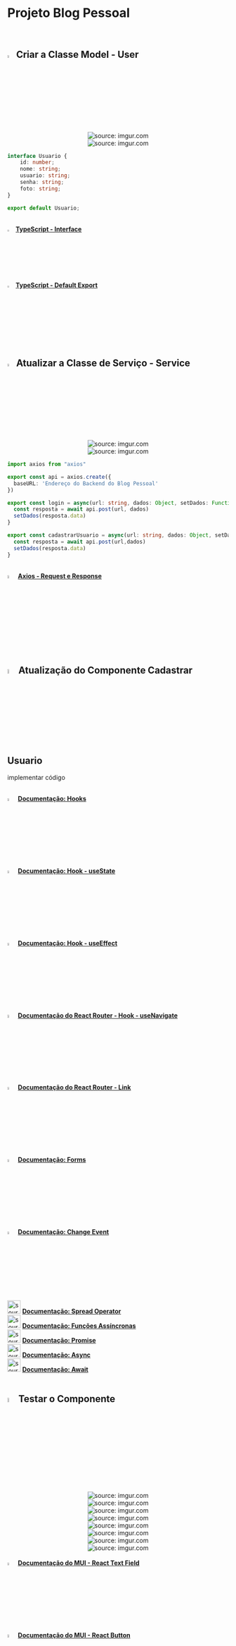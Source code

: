 <h1>Projeto Blog Pessoal</h1>



<br />

<h2><img src="https://i.imgur.com/izFuHID.png" title="source: imgur.com" width="4%"/>Criar a Classe Model - User</h2>





<div align="center"><img src="https://i.imgur.com/iAKfz6A.png" title="source: imgur.com" /></div>



<div align="center"><img src="https://i.imgur.com/2887ShF.png" title="source: imgur.com" /></div>



```typescript
interface Usuario {
    id: number;
    nome: string;
    usuario: string;
    senha: string;
    foto: string;
}

export default Usuario;
```



<br />

<div align="left"><img src="https://i.imgur.com/izFuHID.png" title="source: imgur.com" width="3%"/> <a href="https://www.typescriptlang.org/docs/handbook/typescript-tooling-in-5-minutes.html#interfaces" target="_blank"><b>TypeScript - Interface</b></a></div>

<div align="left"><img src="https://i.imgur.com/izFuHID.png" title="source: imgur.com" width="3%"/> <a href="https://www.typescriptlang.org/docs/handbook/modules.html#default-exports" target="_blank"><b>TypeScript - Default Export</b></a></div>

<br />



<h2><img src="https://i.imgur.com/izFuHID.png" title="source: imgur.com" width="4%"/>Atualizar a Classe de Serviço - Service</h2>





<div align="center"><img src="https://i.imgur.com/mrj7l7F.png" title="source: imgur.com" /></div>



<div align="center"><img src="https://i.imgur.com/fzJ4GMI.png" title="source: imgur.com" /></div>





```typescript
import axios from "axios"

export const api = axios.create({
  baseURL: 'Endereço do Backend do Blog Pessoal'
})

export const login = async(url: string, dados: Object, setDados: Function) => {
  const resposta = await api.post(url, dados)
  setDados(resposta.data)
}

export const cadastrarUsuario = async(url: string, dados: Object, setDados: Function) => { 
  const resposta = await api.post(url,dados)
  setDados(resposta.data)
}
```



<br />

<div align="left"><img src="https://i.imgur.com/A94hGdN.png" title="source: imgur.com" width="4%"/> <a href="https://www.npmjs.com/package/axios#axios-api" target="_blank"><b>Axios - Request e Response</b></a></div>

<br />



<h2><img src="https://i.imgur.com/H9wEgsJ.png" title="source: imgur.com" width="5%"/>Atualização do Componente Cadastrar Usuario</h2>



implementar código





<br />


<div align="left"><img src="https://i.imgur.com/H9wEgsJ.png" title="source: imgur.com" width="4%"/> <a href="https://pt-br.react.dev/reference/react" target="_blank"><b>Documentação: Hooks</b></a></div>

<div align="left"><img src="https://i.imgur.com/H9wEgsJ.png" title="source: imgur.com" width="4%"/> <a href="https://pt-br.react.dev/reference/react/useState" target="_blank"><b>Documentação: Hook - useState</b></a></div>

<div align="left"><img src="https://i.imgur.com/H9wEgsJ.png" title="source: imgur.com" width="4%"/> <a href="https://pt-br.react.dev/reference/react/useEffect" target="_blank"><b>Documentação: Hook - useEffect</b></a></div>

<div align="left"><img src="https://i.imgur.com/ey5iP4N.png" title="source: imgur.com" width="4%"/> <a href="https://reactrouter.com/en/6.11.0/hooks/use-navigate" target="_blank"><b>Documentação do React Router - Hook - useNavigate</b></a></div>

<div align="left"><img src="https://i.imgur.com/ey5iP4N.png" title="source: imgur.com" width="4%"/> <a href="https://reactrouter.com/en/6.11.0/components/link" target="_blank"><b>Documentação do React Router - Link</b></a></div>

<div align="left"><img src="https://i.imgur.com/H9wEgsJ.png" title="source: imgur.com" width="4%"/> <a href="https://pt-br.react.dev/reference/react-dom/components#form-components" target="_blank"><b>Documentação: Forms</b></a></div>

<div align="left"><img src="https://i.imgur.com/H9wEgsJ.png" title="source: imgur.com" width="4%"/> <a href="https://pt-br.react.dev/reference/react-dom/components/input" target="_blank"><b>Documentação: Change Event</b></a></div>

<div align="left"><img src="https://i.imgur.com/r9lrbPG.png" title="source: imgur.com" width="30px"/> <a href="https://developer.mozilla.org/pt-BR/docs/Web/JavaScript/Reference/Operators/Spread_syntax" target="_blank"><b>Documentação: Spread Operator</b></a></div>

<div align="left"><img src="https://i.imgur.com/r9lrbPG.png" title="source: imgur.com" width="30px"/> <a href="https://developer.mozilla.org/pt-BR/docs/Web/JavaScript/Reference/Statements/async_function" target="_blank"><b>Documentação: Funções Assíncronas</b></a></div>

<div align="left"><img src="https://i.imgur.com/r9lrbPG.png" title="source: imgur.com" width="30px"/> <a href="https://developer.mozilla.org/pt-BR/docs/Web/JavaScript/Reference/Global_Objects/Promise" target="_blank"><b>Documentação: Promise</b></a></div>

<div align="left"><img src="https://i.imgur.com/r9lrbPG.png" title="source: imgur.com" width="30px"/> <a href="https://developer.mozilla.org/pt-BR/docs/Web/JavaScript/Reference/Global_Objects/AsyncFunction" target="_blank"><b>Documentação: Async</b></a></div>

<div align="left"><img src="https://i.imgur.com/r9lrbPG.png" title="source: imgur.com" width="30px"/> <a href="https://developer.mozilla.org/pt-BR/docs/Web/JavaScript/Reference/Operators/await" target="_blank"><b>Documentação: Await</b></a></div>

<br />



<h2><img src="https://i.imgur.com/H9wEgsJ.png" title="source: imgur.com" width="5%"/>Testar o Componente</h2>





<div align="center"><img src="https://i.imgur.com/jzV2eSF.png" title="source: imgur.com" /></div>



<div align="center"><img src="https://i.imgur.com/EM1w9Gw.png" title="source: imgur.com" /></div>



<div align="center"><img src="https://i.imgur.com/b8Kb25b.png" title="source: imgur.com" /></div>





<div align="center"><img src="https://i.imgur.com/kHQVE3D.png" title="source: imgur.com" /></div>



<div align="center"><img src="https://i.imgur.com/Fw1Escn.png" title="source: imgur.com" /></div>





<div align="center"><img src="https://i.imgur.com/4jgwcIw.png" title="source: imgur.com" /></div>





<div align="center"><img src="https://i.imgur.com/Wo6aFrp.png" title="source: imgur.com" /></div>



<div align="center"><img src="https://i.imgur.com/ll6LTOM.png" title="source: imgur.com" /></div>



<br />

<div align="left"><img src="https://i.imgur.com/wSOp8FA.png" title="source: imgur.com" width="4%"/> <a href="https://mui.com/material-ui/react-text-field/" target="_blank"><b>Documentação do MUI - React Text Field</b></a></div>

<div align="left"><img src="https://i.imgur.com/wSOp8FA.png" title="source: imgur.com" width="4%"/> <a href="https://mui.com/material-ui/react-button/" target="_blank"><b>Documentação do MUI - React Button</b></a></div>

<br />

